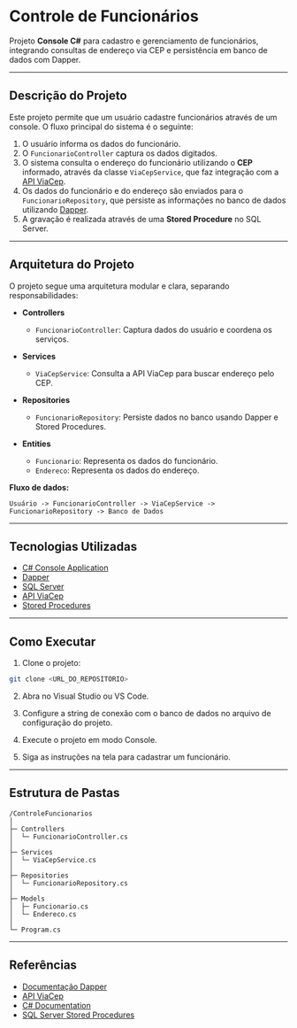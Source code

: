 # Controle de Funcionários

Projeto **Console C#** para cadastro e gerenciamento de funcionários, integrando consultas de endereço via CEP e persistência em banco de dados com Dapper.

---

## Descrição do Projeto

Este projeto permite que um usuário cadastre funcionários através de um console. O fluxo principal do sistema é o seguinte:

1. O usuário informa os dados do funcionário.
2. O `FuncionarioController` captura os dados digitados.
3. O sistema consulta o endereço do funcionário utilizando o **CEP** informado, através da classe `ViaCepService`, que faz integração com a [API ViaCep](https://viacep.com.br/).
4. Os dados do funcionário e do endereço são enviados para o `FuncionarioRepository`, que persiste as informações no banco de dados utilizando [Dapper](https://dapper-tutorial.net/).
5. A gravação é realizada através de uma **Stored Procedure** no SQL Server.

---

## Arquitetura do Projeto

O projeto segue uma arquitetura modular e clara, separando responsabilidades:

- **Controllers**
  - `FuncionarioController`: Captura dados do usuário e coordena os serviços.

- **Services**
  - `ViaCepService`: Consulta a API ViaCep para buscar endereço pelo CEP.

- **Repositories**
  - `FuncionarioRepository`: Persiste dados no banco usando Dapper e Stored Procedures.

- **Entities**
  - `Funcionario`: Representa os dados do funcionário.
  - `Endereco`: Representa os dados do endereço.

**Fluxo de dados:**

```
Usuário -> FuncionarioController -> ViaCepService -> FuncionarioRepository -> Banco de Dados
```

---

## Tecnologias Utilizadas

- [C# Console Application](https://learn.microsoft.com/en-us/dotnet/csharp/)
- [Dapper](https://dapper-tutorial.net/)
- [SQL Server](https://www.microsoft.com/pt-br/sql-server/sql-server-downloads)
- [API ViaCep](https://viacep.com.br/)
- [Stored Procedures](https://learn.microsoft.com/pt-br/sql/relational-databases/stored-procedures/stored-procedures-database-engine)

---

## Como Executar

1. Clone o projeto:
```bash
git clone <URL_DO_REPOSITORIO>
```

2. Abra no Visual Studio ou VS Code.

3. Configure a string de conexão com o banco de dados no arquivo de configuração do projeto.

4. Execute o projeto em modo Console.

5. Siga as instruções na tela para cadastrar um funcionário.

---

## Estrutura de Pastas

```
/ControleFuncionarios
│
├─ Controllers
│  └─ FuncionarioController.cs
│
├─ Services
│  └─ ViaCepService.cs
│
├─ Repositories
│  └─ FuncionarioRepository.cs
│
├─ Models
│  ├─ Funcionario.cs
│  └─ Endereco.cs
│
└─ Program.cs
```

---

## Referências

- [Documentação Dapper](https://dapper-tutorial.net/)
- [API ViaCep](https://viacep.com.br/)
- [C# Documentation](https://learn.microsoft.com/en-us/dotnet/csharp/)
- [SQL Server Stored Procedures](https://learn.microsoft.com/pt-br/sql/relational-databases/stored-procedures/stored-procedures-database-engine)
